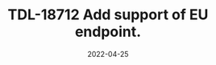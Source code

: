 ---
title: "TDL-18712 Add support of EU endpoint."
content-type: ""
date: 2022-04-25
entry-type: 
entry-category: integration
connection-id: 
connection-version: 
pull-request: "https://github.com/singer-io/tap-pendo/pull/95"
---